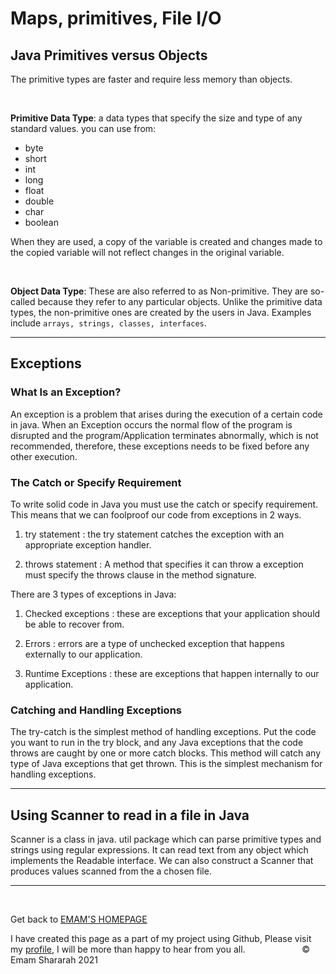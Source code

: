 # Maps, primitives, File I/O

## Java Primitives versus Objects

The primitive types are  faster and require less memory than objects.

&nbsp;

**Primitive Data Type**: a data types that specify the size and type of any standard values. you can use from:

* byte
* short
* int
* long
* float
* double
* char
* boolean

 When they are used, a copy of the variable is created and changes made to the copied variable will not reflect changes in the original variable.

&nbsp;

**Object Data Type**: These are also referred to as Non-primitive. They are so-called because they refer to any particular objects. Unlike the primitive data types, the non-primitive ones are created by the users in Java. Examples include `arrays, strings, classes, interfaces`.

<hr>

## Exceptions

### What Is an Exception?

An exception is a problem that arises during the execution of a certain code in java. When an Exception occurs the normal flow of the program is disrupted and the program/Application terminates abnormally, which is not recommended, therefore, these exceptions needs to be fixed before any other execution.

### The Catch or Specify Requirement

To write solid code in Java you must use the catch or specify requirement. This means that we can foolproof our code from exceptions in 2 ways.

1. try statement : the try statement catches the exception with an appropriate exception handler.

2. throws statement : A method that specifies it can throw a exception must specify the throws clause in the method signature.

There are 3 types of exceptions in Java:

1. Checked exceptions : these are exceptions that your application should be able to recover from.

2. Errors : errors are a type of unchecked exception that happens externally to our application.

3. Runtime Exceptions : these are exceptions that happen internally to our application.

### Catching and Handling Exceptions 

The try-catch is the simplest method of handling exceptions. Put the code you want to run in the try block, and any Java exceptions that the code throws are caught by one or more catch blocks. This method will catch any type of Java exceptions that get thrown. This is the simplest mechanism for handling exceptions.

<hr>

## Using Scanner to read in a file in Java

Scanner is a class in java. util package which can parse primitive types and strings using regular expressions. It can read text from any object which implements the Readable interface. We can also construct a Scanner that produces values scanned from the a chosen file.


<hr>
&nbsp;
&nbsp;

Get back to [EMAM'S HOMEPAGE](https://emam96.github.io/reading-notes/)

 I have created this page as a part of my project using Github, Please visit my [profile](https://github.com/Emam96), I will be more than happy to hear from you all.      &nbsp;        &nbsp;       &nbsp;   &nbsp;&nbsp;&nbsp;&nbsp;&nbsp;&nbsp;&nbsp;&nbsp;&nbsp;&nbsp;&nbsp;&nbsp;&nbsp;&nbsp;&nbsp;      © Emam Shararah 2021